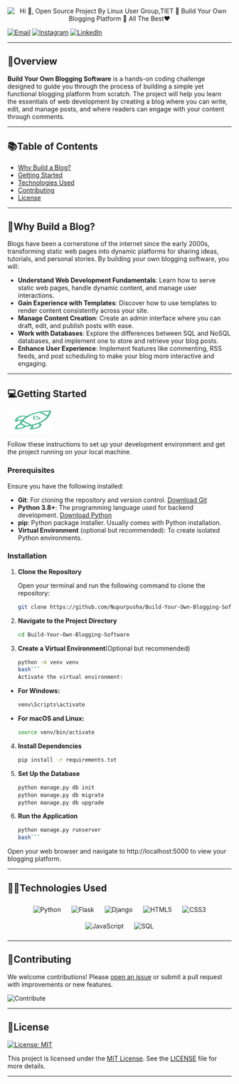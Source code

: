 <p align="center">
  <img src="https://github.com/Nupurpusha/Build-Your-Own-wc-Tool/blob/main/Untitled%20design%20(1).gif " alt="Hi 👋, Open Source Project By Linux User Group,TIET 🚀 Build Your Own Blogging Platform 🚀 All The Best❤️" style="width: 1000px; height: 340px;">
</p>

[![Email](https://img.shields.io/badge/Email-D14836?style=for-the-badge&logo=gmail&logoColor=white)](lugtu@thapar.edu)
[![Instagram](https://img.shields.io/badge/Instagram-E4405F?style=for-the-badge&logo=instagram&logoColor=white)](https://www.instagram.com/lugtiet/)
[![LinkedIn](https://img.shields.io/badge/LinkedIn-0A66C2?style=for-the-badge&logo=linkedin&logoColor=white)](https://www.linkedin.com/company/lugtiet/mycompany/)

---

## 📝Overview
**Build Your Own Blogging Software** is a hands-on coding challenge designed to guide you through the process of building a simple yet functional blogging platform from scratch. The project will help you learn the essentials of web development by creating a blog where you can write, edit, and manage posts, and where readers can engage with your content through comments.

---

## 📚Table of Contents
- [Why Build a Blog?](#why-build-a-blog)
- [Getting Started](#getting-started)
- [Technologies Used](#technologies-used)
- [Contributing](#contributing)
- [License](#license)

---

## 🌟Why Build a Blog?    

Blogs have been a cornerstone of the internet since the early 2000s, transforming static web pages into dynamic platforms for sharing ideas, tutorials, and personal stories. By building your own blogging software, you will:

- **Understand Web Development Fundamentals**: Learn how to serve static web pages, handle dynamic content, and manage user interactions.
- **Gain Experience with Templates**: Discover how to use templates to render content consistently across your site.
- **Manage Content Creation**: Create an admin interface where you can draft, edit, and publish posts with ease.
- **Work with Databases**: Explore the differences between SQL and NoSQL databases, and implement one to store and retrieve your blog posts.
- **Enhance User Experience**: Implement features like commenting, RSS feeds, and post scheduling to make your blog more interactive and engaging.


----
## 💻Getting Started  
<p><img src="https://github.com/Nupurpusha/Build-Your-Own-Blogging-Software/blob/main/giphy.webp" style="width: 100px; height: 50px;">
</p>

Follow these instructions to set up your development environment and get the project running on your local machine. <p>


### Prerequisites

Ensure you have the following installed:

- **Git**: For cloning the repository and version control. [Download Git](https://git-scm.com/downloads)
- **Python 3.8+**: The programming language used for backend development. [Download Python](https://www.python.org/downloads/)
- **pip**: Python package installer. Usually comes with Python installation.
- **Virtual Environment** (optional but recommended): To create isolated Python environments.

### Installation

1. **Clone the Repository**

   Open your terminal and run the following command to clone the repository:

   ```bash
   git clone https://github.com/Nupurpusha/Build-Your-Own-Blogging-Software
2. **Navigate to the Project Directory**

    ```bash
    cd Build-Your-Own-Blogging-Software
3. **Create a Virtual Environment**(Optional but recommended)

    ```bash
    python -m venv venv
    bash```
    Activate the virtual environment:
  - **For Windows:**
   
     ```bash
     venv\Scripts\activate
  - **For macOS and Linux:**
   
    ```bash
    source venv/bin/activate
4. **Install Dependencies**

    ```bash
    pip install -r requirements.txt
5. **Set Up the Database**
   
   ```bash
   python manage.py db init
   python manage.py db migrate
   python manage.py db upgrade
6. **Run the Application**

   ```bash
   python manage.py runserver
   bash```
Open your web browser and navigate to http://localhost:5000 to view your blogging platform.
    
---
## 👨‍💻Technologies Used

<p align="center">
  <!-- Python Badge -->
  <img src="https://img.shields.io/badge/Python-3.8-blue?style=for-the-badge&logo=python&logoColor=white" alt="Python" style="margin: 10px;" width="200" height="50">
  
  <!-- Flask Badge -->
  <img src="https://img.shields.io/badge/Flask-1.1.2-black?style=for-the-badge&logo=flask&logoColor=white" alt="Flask" style="margin: 10px;" width="200" height="50">
  
  <!-- Django Badge -->
  <img src="https://img.shields.io/badge/Django-3.0-green?style=for-the-badge&logo=django&logoColor=white" alt="Django" style="margin: 10px;" width="200" height="50">
  
  <!-- HTML5 Badge -->
  <img src="https://img.shields.io/badge/HTML5-E34F26?style=for-the-badge&logo=html5&logoColor=white" alt="HTML5" style="margin: 10px;" width="100" height="50">
  
  <!-- CSS3 Badge -->
  <img src="https://img.shields.io/badge/CSS3-1572B6?style=for-the-badge&logo=css3&logoColor=white" alt="CSS3" style="margin: 10px;" width="100" height="50">
  
  <!-- JavaScript Badge -->
  <img src="https://img.shields.io/badge/JavaScript-ES6+-yellow?style=for-the-badge&logo=javascript&logoColor=white" alt="JavaScript" style="margin: 10px;" width="200" height="50">
  
  <!-- SQL Badge -->
  <img src="https://img.shields.io/badge/SQL-4479A1?style=for-the-badge&logo=sqlite&logoColor=white" alt="SQL" style="margin: 10px;" width="100" height="50">
</p>

---


## 🤝Contributing

We welcome contributions! Please [open an issue](https://github.com/Nupurpusha/Build-Your-Own-Blogging-Software/issues) or submit a pull request with improvements or new features.

![Contribute](https://forthebadge.com/images/badges/built-with-love.svg)

---

## 📜License
[![License: MIT](https://img.shields.io/badge/License-MIT-blue.svg)](https://opensource.org/licenses/MIT)

This project is licensed under the [MIT License](https://opensource.org/licenses/MIT). See the [LICENSE](https://github.com/Nupurpusha/Build-Your-Own-Blogging-Software/issues/blob/main/LICENSE) file for more details.


---


